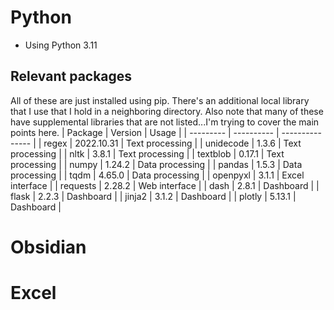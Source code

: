 # Python
- Using Python 3.11
## Relevant packages
All of these are just installed using pip.  There's an additional local library that I use that I hold in a neighboring directory.  Also note that many of these have supplemental libraries that are not listed...I'm trying to cover the main points here.
| Package   | Version    | Usage           |
| --------- | ---------- | --------------- |
| regex     | 2022.10.31 | Text processing |
| unidecode | 1.3.6      | Text processing |
| nltk      | 3.8.1      | Text processing |
| textblob  | 0.17.1     | Text processing |
| numpy     | 1.24.2     | Data processing |
| pandas    | 1.5.3      | Data processing |
| tqdm      | 4.65.0     | Data processing |
| openpyxl  | 3.1.1      | Excel interface |
| requests  | 2.28.2     | Web interface   |
| dash      | 2.8.1      | Dashboard       |
| flask     | 2.2.3      | Dashboard       |
| jinja2    | 3.1.2      | Dashboard       |
| plotly    | 5.13.1     | Dashboard       |


# Obsidian


# Excel





